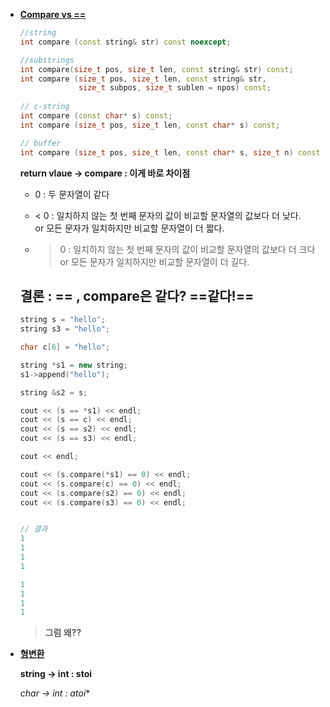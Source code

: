 - [**Compare vs ==**](https://choryeonworkshop.tistory.com/119)
    
    ```C++
    //string
    int compare (const string& str) const noexcept;
    
    //substrings
    int compare(size_t pos, size_t len, const string& str) const;
    int compare (size_t pos, size_t len, const string& str,
                 size_t subpos, size_t sublen = npos) const;
                 
    // c-string
    int compare (const char* s) const;
    int compare (size_t pos, size_t len, const char* s) const;
    
    // buffer
    int compare (size_t pos, size_t len, const char* s, size_t n) const;
    ```
    
    **return vlaue → compare : 이게 바로 차이점**
    
    - 0 : 두 문자열이 같다
    - < 0 : 일치하지 않는 첫 번째 문자의 값이 비교할 문자열의 값보다 더 낮다.  
        or 모든 문자가 일치하지만 비교할 문자열이 더 짧다.  
        
    - > 0 : 일치하지 않는 첫 번째 문자의 값이 비교할 문자열의 값보다 더 크다  
        or 모든 문자가 일치하지만 비교할 문자열이 더 길다.  
        
    
    ## 결론 : == , compare은 같다? ==같다!==
    
    ```C++
    string s = "hello";
    string s3 = "hello";
    
    char c[6] = "hello";
    
    string *s1 = new string;
    s1->append("hello");
    
    string &s2 = s;
    
    cout << (s == *s1) << endl;
    cout << (s == c) << endl;  
    cout << (s == s2) << endl;
    cout << (s == s3) << endl;
    
    cout << endl;
    
    cout << (s.compare(*s1) == 0) << endl;
    cout << (s.compare(c) == 0) << endl;  
    cout << (s.compare(s2) == 0) << endl;
    cout << (s.compare(s3) == 0) << endl;
    
    
    // 결과
    1
    1
    1
    1
    
    1
    1
    1
    1
    ```
    
    > **그럼 왜??**
    
- [**형변환**](https://blockdmask.tistory.com/334)
    
    **string → int : stoi**
    
    **char* → int : atoi**